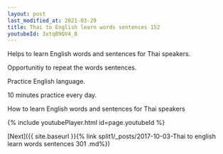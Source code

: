 ```yaml
---
layout: post
last_modified_at: 2021-03-29
title: Thai to English learn words sentences 152 
youtubeId: 3xtqB9QV4_8
---
```

 
 
Helps to learn English words and sentences for Thai speakers.

Opportunitiy to repeat the words sentences. 

Practice English language. 
 
10 minutes practice every day. 
 
How to learn English words and sentences for Thai speakers 
 
{% include youtubePlayer.html id=page.youtubeId %}
 
 
[Next]({{ site.baseurl }}{% link  split1/_posts/2017-10-03-Thai to english learn words sentences 301 .md%})
 
